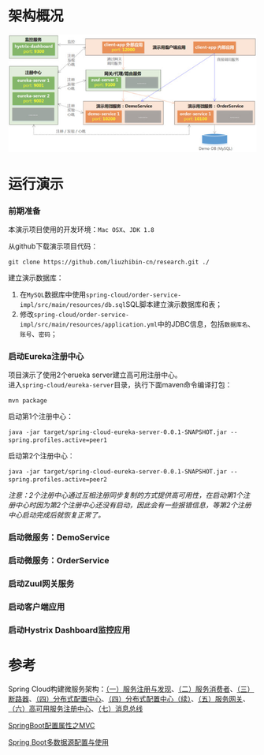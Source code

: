 # 架构概况

![Spring Cloud Netflix Demo Project Architecture Overview](resource/spring-cloud-demo-architecture.jpg)

# 运行演示

### 前期准备
本演示项目使用的开发环境：`Mac OSX`、`JDK 1.8`

从github下载演示项目代码：
```shell
git clone https://github.com/liuzhibin-cn/research.git ./
```

建立演示数据库：<br />
1. 在`MySQL`数据库中使用`spring-cloud/order-service-impl/src/main/resources/db.sql`SQL脚本建立演示数据库和表；
2. 修改`spring-cloud/order-service-impl/src/main/resources/application.yml`中的JDBC信息，包括`数据库名`、`账号`、`密码`；

### 启动Eureka注册中心
项目演示了使用2个erueka server建立高可用注册中心。<br />
进入`spring-cloud/eureka-server`目录，执行下面maven命令编译打包：
```shell
mvn package
```
启动第1个注册中心：
```shell
java -jar target/spring-cloud-eureka-server-0.0.1-SNAPSHOT.jar --spring.profiles.active=peer1
```
启动第2个注册中心：
```shell
java -jar target/spring-cloud-eureka-server-0.0.1-SNAPSHOT.jar --spring.profiles.active=peer2
```

*注意：2个注册中心通过互相注册同步复制的方式提供高可用性，在启动第1个注册中心时因为第2个注册中心还没有启动，因此会有一些报错信息，等第2个注册中心启动完成后就恢复正常了。*

### 启动微服务：DemoService

### 启动微服务：OrderService

### 启动Zuul网关服务

### 启动客户端应用

### 启动Hystrix Dashboard监控应用

# 参考

Spring Cloud构建微服务架构：[（一）服务注册与发现](http://blog.didispace.com/springcloud1/)、[（二）服务消费者](http://blog.didispace.com/springcloud2/)、[（三）断路器](http://blog.didispace.com/springcloud3/)、[（四）分布式配置中心](http://blog.didispace.com/springcloud4/)、[（四）分布式配置中心（续）](http://blog.didispace.com/springcloud4-2/)、[（五）服务网关](http://blog.didispace.com/springcloud5/)、[（六）高可用服务注册中心](http://blog.didispace.com/springcloud6/)、[（七）消息总线](http://blog.didispace.com/springcloud7/) <br />

[SpringBoot配置属性之MVC](https://segmentfault.com/a/1190000004315890)

[Spring Boot多数据源配置与使用](http://www.jianshu.com/p/34730e595a8c)